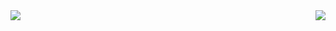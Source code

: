 
<img align="left" src="https://github-readme-stats.vercel.app/api?username=tushrana&show_icons=true&theme=radical&count_private=true" />

<img align="right" src="https://github-readme-stats.vercel.app/api/top-langs/?username=tushrana&langs_count=8" />
